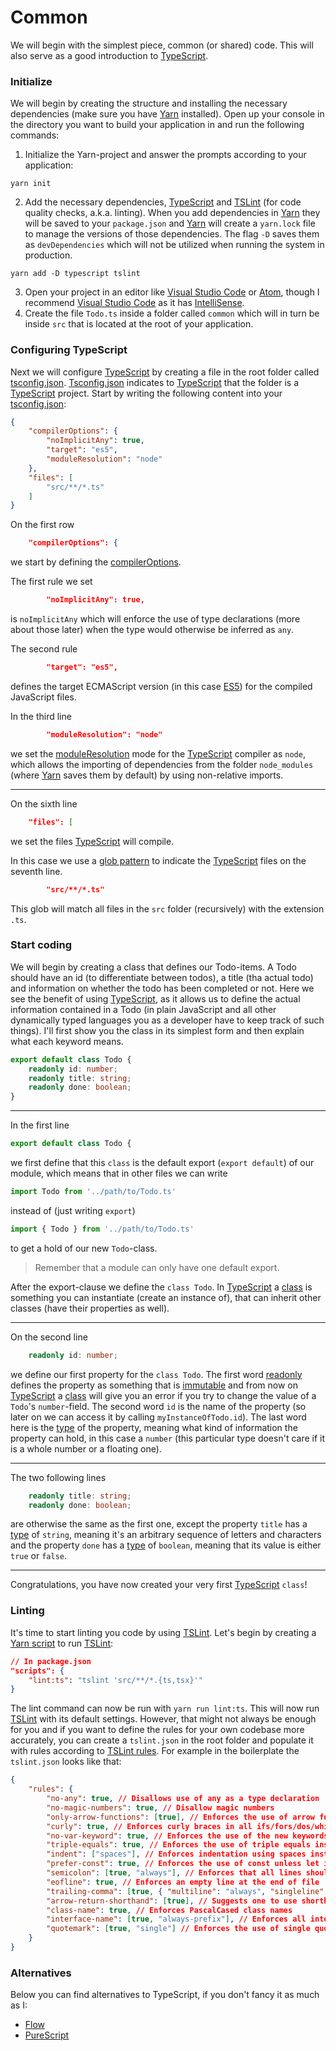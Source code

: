 # Common

We will begin with the simplest piece, common (or shared) code. This will also serve as a good introduction to [TypeScript](https://www.typescriptlang.org/).

### <a name="initialize">Initialize</a>

We will begin by creating the structure and installing the necessary dependencies (make sure you have [Yarn](https://yarnpkg.com/lang/en/) installed). Open up your console in the directory you want to build your application in and run the following commands:

1. Initialize the Yarn-project and answer the prompts according to your application:
```
yarn init
```
2. Add the necessary dependencies, [TypeScript](https://www.typescriptlang.org/) and [TSLint](https://palantir.github.io/tslint/) (for code quality checks, a.k.a. linting). When you add dependencies in [Yarn](https://yarnpkg.com/lang/en/) they will be saved to your `package.json` and [Yarn](https://yarnpkg.com/lang/en/) will create a `yarn.lock` file to manage the versions of those dependencies. The flag `-D` saves them as `devDependencies` which will not be utilized when running the system in production.
```
yarn add -D typescript tslint
```
3. Open your project in an editor like [Visual Studio Code](https://code.visualstudio.com/) or [Atom](https://atom.io/), though I recommend [Visual Studio Code](https://code.visualstudio.com/) as it has [IntelliSense](https://en.wikipedia.org/wiki/Intelligent_code_completion).
4. Create the file `Todo.ts` inside a folder called `common` which will in turn be inside `src` that is located at the root of your application.

### <a name="configuring">Configuring TypeScript</a>

Next we will configure [TypeScript](https://www.typescriptlang.org/) by creating a file in the root folder called [tsconfig.json](https://www.typescriptlang.org/docs/handbook/tsconfig-json.html). [Tsconfig.json](https://www.typescriptlang.org/docs/handbook/tsconfig-json.html) indicates to [TypeScript](https://www.typescriptlang.org/) that the folder is a [TypeScript](https://www.typescriptlang.org/) project. Start by writing the following content into your [tsconfig.json](https://www.typescriptlang.org/docs/handbook/tsconfig-json.html):
```json
{
    "compilerOptions": {
        "noImplicitAny": true,
        "target": "es5",
        "moduleResolution": "node"
    },
    "files": [
        "src/**/*.ts"
    ]
}
```

On the first row
```json
    "compilerOptions": {
```
we start by defining the [compilerOptions](https://www.typescriptlang.org/docs/handbook/compiler-options.html).

The first rule we set
```json
        "noImplicitAny": true,
```
is `noImplicitAny` which will enforce the use of type declarations (more about those later) when the type would otherwise be inferred as `any`.

The second rule
```json
        "target": "es5",
```
defines the target ECMAScript version (in this case [ES5](https://kangax.github.io/compat-table/es5/)) for the compiled JavaScript files.

In the third line
```json
        "moduleResolution": "node"
```
we set the [moduleResolution](https://www.typescriptlang.org/docs/handbook/module-resolution.html) mode for the [TypeScript](https://www.typescriptlang.org/) compiler as `node`, which allows the importing of dependencies from the folder `node_modules` (where [Yarn](https://yarnpkg.com/lang/en/) saves them by default) by using non-relative imports. 

---

On the sixth line
```json
    "files": [
```
we set the files [TypeScript](https://www.typescriptlang.org/) will compile.

In this case we use a [glob pattern](https://en.wikipedia.org/wiki/Glob_(programming)) to indicate the [TypeScript](https://www.typescriptlang.org/) files on the seventh line.
```json
        "src/**/*.ts"
```
This glob will match all files in the `src` folder (recursively) with the extension `.ts`.

### <a name="startcoding">Start coding</a>

We will begin by creating a class that defines our Todo-items. A Todo should have an id (to differentiate between todos), a title (tha actual todo) and information on whether the todo has been completed or not. Here we see the benefit of using [TypeScript](https://www.typescriptlang.org/), as it allows us to define the actual information contained in a Todo (in plain JavaScript and all other dynamically typed languages you as a developer have to keep track of such things). I'll first show you the class in its simplest form and then explain what each keyword means.

```typescript
export default class Todo {
    readonly id: number;
    readonly title: string;
    readonly done: boolean;
}
```

---

In the first line
```typescript
export default class Todo {
```
we first define that this `class` is the default export (`export default`) of our module, which means that in other files we can write
```typescript
import Todo from '../path/to/Todo.ts'
```
instead of (just writing `export`)
```typescript
import { Todo } from '../path/to/Todo.ts'
```
to get a hold of our new `Todo`-class.
> Remember that a module can only have one default export.

After the export-clause we define the `class Todo`. In [TypeScript](https://www.typescriptlang.org/) a [class](https://www.typescriptlang.org/docs/handbook/classes.html) is something you can instantiate (create an instance of), that can inherit other classes (have their properties as well).

---

On the second line
```typescript
    readonly id: number;
```
we define our first property for the `class Todo`. The first word [readonly](https://basarat.gitbooks.io/typescript/docs/types/readonly.html) defines the property as something that is [immutable](https://en.wikipedia.org/wiki/Immutable_object) and from now on [TypeScript](https://www.typescriptlang.org/) a [class](https://www.typescriptlang.org/docs/handbook/classes.html) will give you an error if you try to change the value of a `Todo`'s `number`-field. The second word `id` is the name of the property (so later on we can access it by calling `myInstanceOfTodo.id`). The last word here is the [type](https://www.typescriptlang.org/docs/handbook/basic-types.html) of the property, meaning what kind of information the property can hold, in this case a `number` (this particular type doesn't care if it is a whole number or a floating one).

---

The two following lines
```typescript
    readonly title: string;
    readonly done: boolean;
```
are otherwise the same as the first one, except the property `title` has a [type](https://www.typescriptlang.org/docs/handbook/basic-types.html) of `string`, meaning it's an arbitrary sequence of letters and characters and the property `done` has a [type](https://www.typescriptlang.org/docs/handbook/basic-types.html) of `boolean`, meaning that its value is either `true` or `false`.

---

Congratulations, you have now created your very first [TypeScript](https://www.typescriptlang.org/) `class`!

### <a name="linting">Linting</a>

It's time to start linting you code by using [TSLint](https://palantir.github.io/tslint/). Let's begin by creating a [Yarn script](https://yarnpkg.com/lang/en/docs/cli/run/) to run [TSLint](https://palantir.github.io/tslint/):
```json
// In package.json
"scripts": {
    "lint:ts": "tslint 'src/**/*.{ts,tsx}'"
}
```
The lint command can now be run with `yarn run lint:ts`. This will now run [TSLint](https://palantir.github.io/tslint/) with its default settings. However, that might not always be enough for you and if you want to define the rules for your own codebase more accurately, you can create a `tslint.json` in the root folder and populate it with rules according to [TSLint rules](https://palantir.github.io/tslint/rules/). For example in the boilerplate the `tslint.json` looks like that:
```json
{
    "rules": {
        "no-any": true, // Disallows use of any as a type declaration
        "no-magic-numbers": true, // Disallow magic numbers
        "only-arrow-functions": [true], // Enforces the use of arrow functions instead of the traditional syntax
        "curly": true, // Enforces curly braces in all ifs/fors/dos/whiles
        "no-var-keyword": true, // Enforces the use of the new keywords let and const instead of the old var
        "triple-equals": true, // Enforces the use of triple equals instead of double equals in conditionals
        "indent": ["spaces"], // Enforces indentation using spaces instead of tabs
        "prefer-const": true, // Enforces the use of const unless let is needed
        "semicolon": [true, "always"], // Enforces that all lines should end in a semicolon
        "eofline": true, // Enforces an empty line at the end of file
        "trailing-comma": [true, { "multiline": "always", "singleline": "never" }], // Enforces a comma at the end of all parameters that end in a new line
        "arrow-return-shorthand": [true], // Suggests one to use shorthand arrow functions when possible
        "class-name": true, // Enforces PascalCased class names
        "interface-name": [true, "always-prefix"], // Enforces all interfaces to follow PascalCasing and be prefixed with I
        "quotemark": [true, "single"] // Enforces the use of single quotation marks
    }
}
```

### <a name="alternatives">Alternatives</a>

Below you can find alternatives to TypeScript, if you don't fancy it as much as I:
- [Flow](http://simplefocus.com/flowtype/)
- [PureScript](http://www.purescript.org/)
